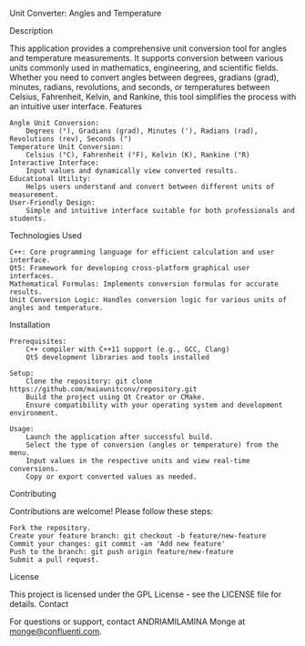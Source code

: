 Unit Converter: Angles and Temperature

Description

This application provides a comprehensive unit conversion tool for angles and temperature measurements. It supports conversion between various units commonly used in mathematics, engineering, and scientific fields. Whether you need to convert angles between degrees, gradians (grad), minutes, radians, revolutions, and seconds, or temperatures between Celsius, Fahrenheit, Kelvin, and Rankine, this tool simplifies the process with an intuitive user interface.
Features

    Angle Unit Conversion:
        Degrees (°), Gradians (grad), Minutes ('), Radians (rad), Revolutions (rev), Seconds (")
    Temperature Unit Conversion:
        Celsius (°C), Fahrenheit (°F), Kelvin (K), Rankine (°R)
    Interactive Interface:
        Input values and dynamically view converted results.
    Educational Utility:
        Helps users understand and convert between different units of measurement.
    User-Friendly Design:
        Simple and intuitive interface suitable for both professionals and students.

Technologies Used

    C++: Core programming language for efficient calculation and user interface.
    Qt5: Framework for developing cross-platform graphical user interfaces.
    Mathematical Formulas: Implements conversion formulas for accurate results.
    Unit Conversion Logic: Handles conversion logic for various units of angles and temperature.

Installation

    Prerequisites:
        C++ compiler with C++11 support (e.g., GCC, Clang)
        Qt5 development libraries and tools installed

    Setup:
        Clone the repository: git clone https://github.com/maiaunitconv/repository.git
        Build the project using Qt Creator or CMake.
        Ensure compatibility with your operating system and development environment.

    Usage:
        Launch the application after successful build.
        Select the type of conversion (angles or temperature) from the menu.
        Input values in the respective units and view real-time conversions.
        Copy or export converted values as needed.

Contributing

Contributions are welcome! Please follow these steps:

    Fork the repository.
    Create your feature branch: git checkout -b feature/new-feature
    Commit your changes: git commit -am 'Add new feature'
    Push to the branch: git push origin feature/new-feature
    Submit a pull request.

License

This project is licensed under the GPL License - see the LICENSE file for details.
Contact

For questions or support, contact ANDRIAMILAMINA Monge at monge@confluenti.com.
